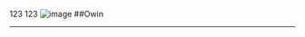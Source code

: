 123 123
![image](https://user-images.githubusercontent.com/97640788/149261175-9b54203a-aade-49d8-82bc-4fda299d69ce.png)
##Owin
***
